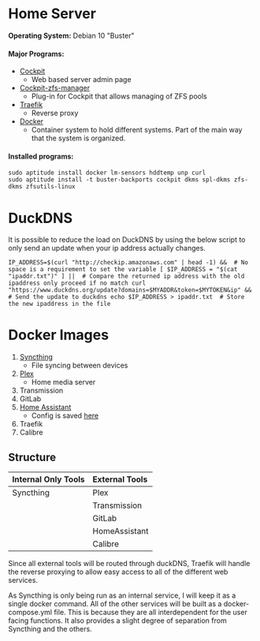 # Home Server

**Operating System:** Debian 10 "Buster"

#### Major Programs:

* [Cockpit](https://github.com/cockpit-project/cockpit)
    * Web based server admin page
* [Cockpit-zfs-manager](https://github.com/optimans/cockpit-zfs-manager)
    * Plug-in for Cockpit that allows managing of ZFS pools
* [Traefik](https://github.com/containous/traefik)
    * Reverse proxy
* [Docker](https://www.docker.com/)
    * Container system to hold different systems.  Part of the main way that the system is organized.  
    

#### Installed programs:

    sudo aptitude install docker lm-sensors hddtemp unp curl
    sudo aptitude install -t buster-backports cockpit dkms spl-dkms zfs-dkms zfsutils-linux
    
    
# DuckDNS

It is possible to reduce the load on DuckDNS by using the below script to only send an update when your ip address
 actually changes.  

`IP_ADDRESS=$(curl "http://checkip.amazonaws.com" | head -1) &&  # No space is a requirement to set the variable
  [ $IP_ADDRESS = "$(cat "ipaddr.txt")" ] ||  # Compare the returned ip address with the old ipaddress only proceed if no match
  curl "https://www.duckdns.org/update?domains=$MYADDR&token=$MYTOKEN&ip" &&  # Send the update to duckdns
  echo $IP_ADDRESS > ipaddr.txt  # Store the new ipaddress in the file`

# Docker Images

1. [Syncthing](https://syncthing.net/)
    * File syncing between devices
2. [Plex](https://github.com/plexinc/pms-docker)
    * Home media server
3. Transmission
4. GitLab
5. [Home Assistant](https://www.home-assistant.io/docs/installation/docker/)
    * Config is saved [here](https://github.com/Otto-G/HomeAutomation/blob/master/configuration.yaml)
6. Traefik
7. Calibre

## Structure 

| Internal Only Tools | External Tools       | 
| :---                | :---                 |
| Syncthing           | Plex                 |
|                     | Transmission         |
|                     | GitLab               |
|                     | HomeAssistant        |
|                     | Calibre              |

Since all external tools will be routed through duckDNS, 
Traefik will handle the reverse proxying to allow easy access to 
all of the different web services.

As Syncthing is only being run as an internal service, I will keep
it as a single docker command.  All of the other services will be 
built as a docker-compose.yml file.  This is because they are all
interdependent for the user facing functions.  It also provides a 
slight degree of separation from Syncthing and the others.  
